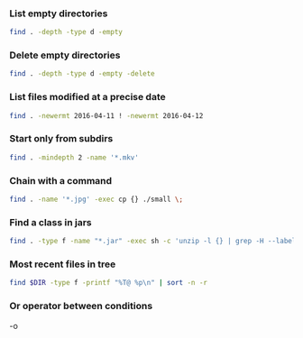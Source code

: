 ### List empty directories
```bash
find . -depth -type d -empty
```
### Delete empty directories
```bash
find . -depth -type d -empty -delete
```
### List files modified at a precise date
```bash
find . -newermt 2016-04-11 ! -newermt 2016-04-12
```
### Start only from subdirs
```bash
find . -mindepth 2 -name '*.mkv'
```
### Chain with a command
```bash
find . -name '*.jpg' -exec cp {} ./small \;
```
### Find a class in jars
```bash
find . -type f -name "*.jar" -exec sh -c 'unzip -l {} | grep -H --label {} 'Buffer'' \;
```
### Most recent files in tree
```bash
find $DIR -type f -printf "%T@ %p\n" | sort -n -r
```
### Or operator between conditions
-o   
